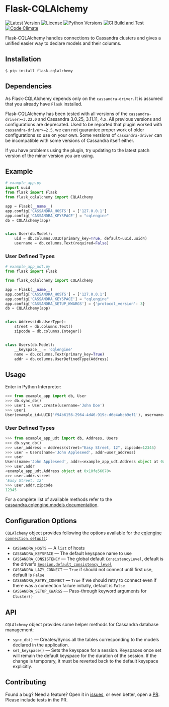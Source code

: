 # Flask-CQLAlchemy

[![Latest Version](https://img.shields.io/pypi/v/flask-cqlalchemy.svg)](https://pypi.python.org/pypi/Flask-CQLAlchemy)
[![License](https://img.shields.io/pypi/l/Flask-CQLAlchemy.svg)](https://pypi.python.org/pypi/Flask-CQLAlchemy)
[![Python Versions](https://img.shields.io/pypi/pyversions/flask-cqlalchemy.svg)](https://pypi.python.org/pypi/Flask-CQLAlchemy)
[![CI Build and Test](https://github.com/thegeorgeous/flask-cqlalchemy/actions/workflows/ci-build-test.yml/badge.svg?branch=master)](https://github.com/thegeorgeous/flask-cqlalchemy/actions/workflows/ci-build-test.yml)
[![Code Climate](https://codeclimate.com/github/thegeorgeous/flask-cqlalchemy/badges/gpa.svg)](https://codeclimate.com/github/thegeorgeous/flask-cqlalchemy)


Flask-CQLAlchemy handles connections to Cassandra clusters and gives a unified easier way to declare models and
their columns.

## Installation
```shell
$ pip install flask-cqlalchemy
```

## Dependencies
As Flask-CQLAlchemy depends only on the `cassandra-driver`. It is assumed that you already have `Flask` installed.

Flask-CQLAlchemy has been tested with all versions of the `cassandra-driver>=3.22.0` and Cassandra 3.0.25, 3.11.11,
4.x. All previous versions and configurations are deprecated. Used to be reported that plugin worked with
`cassandra-driver>=2.5`, we can not guarantee proper work of older configurations so use on your own. Some versions of
`cassandra-driver` can be incompatible with some versions of Cassandra itself either. 

If you have problems using the plugin, try updating to the latest patch version of the minor version you are using.

## Example

```python
# example_app.py
import uuid
from flask import Flask
from flask_cqlalchemy import CQLAlchemy

app = Flask(__name__)
app.config['CASSANDRA_HOSTS'] = ['127.0.0.1']
app.config['CASSANDRA_KEYSPACE'] = "cqlengine"
db = CQLAlchemy(app)


class User(db.Model):
    uid = db.columns.UUID(primary_key=True, default=uuid.uuid4)
    username = db.columns.Text(required=False)
```

### User Defined Types

```python
# example_app_udt.py
from flask import Flask

from flask_cqlalchemy import CQLAlchemy

app = Flask(__name__)
app.config['CASSANDRA_HOSTS'] = ['127.0.0.1']
app.config['CASSANDRA_KEYSPACE'] = "cqlengine"
app.config['CASSANDRA_SETUP_KWARGS'] = {'protocol_version': 3}
db = CQLAlchemy(app)


class Address(db.UserType):
    street = db.columns.Text()
    zipcode = db.columns.Integer()


class Users(db.Model):
    __keyspace__ = 'cqlengine'
    name = db.columns.Text(primary_key=True)
    addr = db.columns.UserDefinedType(Address)
```

## Usage
Enter in Python Interpreter:
```python
>>> from example_app import db, User
>>> db.sync_db()
>>> user1 = User.create(username='John Doe')
>>> user1
User(example_id=UUID('f94b6156-2964-4d46-919c-d6e4abcb9ef1'), username='John Doe')
```

### User Defined Types
```python
>>> from example_app_udt import db, Address, Users
>>> db.sync_db()
>>> user_address = Address(street="Easy Street, 12", zipcode=12345)
>>> user = Users(name='John Appleseed', addr=user_address)
>>> user
Users(name='John Appleseed', addr=<example_app_udt.Address object at 0x10fe56070>)
>>> user.addr
<example_app_udt.Address object at 0x10fe56070>
>>> user.addr.street
'Easy Street, 12'
>>> user.addr.zipcode
12345
```

For a complete list of available methods refer to the
[cassandra.cqlengine.models documentation](https://docs.datastax.com/en/developer/python-driver/latest/api/cassandra/cqlengine/models/).

## Configuration Options
`CQLAlchemy` object provides following the options available for the
[cqlengine `connection.setup()`](https://docs.datastax.com/en/developer/python-driver/latest/api/cassandra/cqlengine/connection/):

* `CASSANDRA_HOSTS` — A `list` of hosts
* `CASSANDRA_KEYSPACE` — The default keyspace name to use
* `CASSANDRA_CONSISTENCY` — The global default `ConsistencyLevel`, default is the driver's
  [`Session.default_consistency_level`](https://docs.datastax.com/en/developer/python-driver/latest/api/cassandra/#cassandra.ConsistencyLevel)
* `CASSANDRA_LAZY_CONNECT` — `True` if should not connect until first use, default is `False`
* `CASSANDRA_RETRY_CONNECT` — `True` if we should retry to connect even if there was a connection failure initially,
  default is `False`
* `CASSANDRA_SETUP_KWARGS` — Pass-through keyword arguments for `Cluster()`

## API
`CQLAlchemy` object provides some helper methods for Cassandra database management:

* `sync_db()` — Creates/Syncs all the tables corresponding to the models declared in the application.
* `set_keyspace()` — Sets the keyspace for a session. Keyspaces once set will remain the default keyspace for the
  duration of the session. If the change is temporary, it must be reverted back to the default keyspace explicitly.

## Contributing
Found a bug? Need a feature? Open it in [issues](https://github.com/thegeorgeous/flask-cqlalchemy/issues), or even
better, open a [PR](https://github.com/thegeorgeous/flask-cqlalchemy/pulls). Please include tests in the PR.
